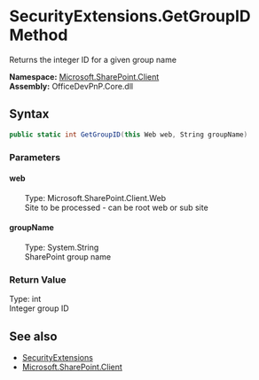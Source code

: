 # SecurityExtensions.GetGroupID Method  
 Returns the integer ID for a given group name   

**Namespace:** [Microsoft.SharePoint.Client](Microsoft.SharePoint.Client.md)  
**Assembly:** OfficeDevPnP.Core.dll  
## Syntax
```C#
public static int GetGroupID(this Web web, String groupName)
```
### Parameters
#### web  
&emsp;&emsp;Type: Microsoft.SharePoint.Client.Web  
&emsp;&emsp;Site to be processed - can be root web or sub site  

  

#### groupName  
&emsp;&emsp;Type: System.String  
&emsp;&emsp;SharePoint group name  

  

### Return Value
Type: int  
Integer group ID  


## See also
- [SecurityExtensions](Microsoft.SharePoint.Client.SecurityExtensions.md) 
- [Microsoft.SharePoint.Client](Microsoft.SharePoint.Client.md) 

